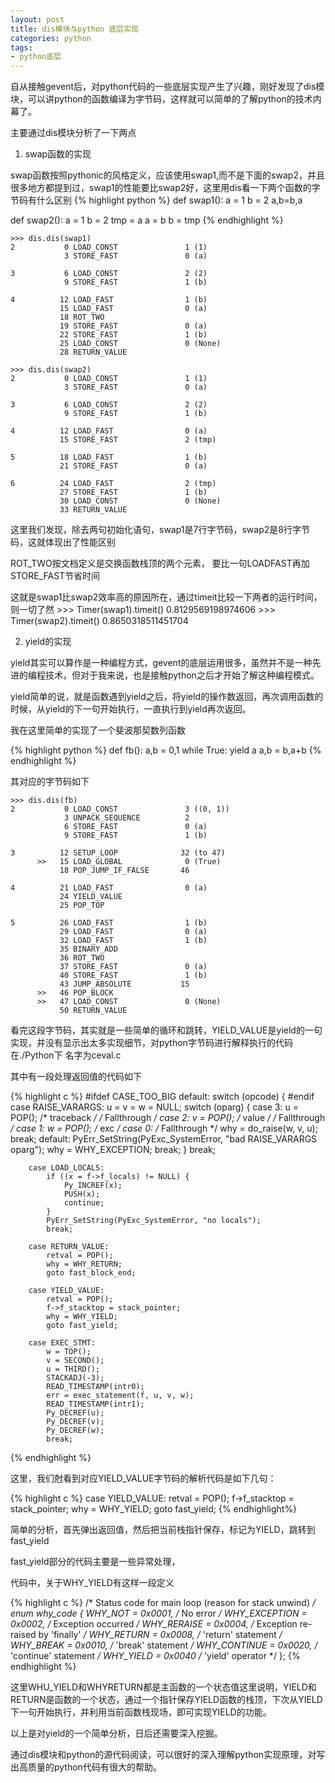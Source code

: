 ```yaml
---
layout: post
title: dis模块与python 底层实现
categories: python
tags:
- python底层
---
```


自从接触gevent后，对python代码的一些底层实现产生了兴趣，刚好发现了dis模块，可以讲python的函数编译为字节码，这样就可以简单的了解python的技术内幕了。

主要通过dis模块分析了一下两点

1. swap函数的实现

swap函数按照pythonic的风格定义，应该使用swap1,而不是下面的swap2，并且很多地方都提到过，swap1的性能要比swap2好，这里用dis看一下两个函数的字节码有什么区别
{% highlight python %}
def swap1():
    a = 1
    b = 2
    a,b=b,a
    
def swap2():
    a = 1
    b = 2
    tmp = a
    a = b
    b = tmp
{% endhighlight %}

    >>> dis.dis(swap1)
    2           0 LOAD_CONST               1 (1)
                3 STORE_FAST               0 (a)

    3           6 LOAD_CONST               2 (2)
                9 STORE_FAST               1 (b)

    4          12 LOAD_FAST                1 (b)
               15 LOAD_FAST                0 (a)
               18 ROT_TWO             
               19 STORE_FAST               0 (a)
               22 STORE_FAST               1 (b)
               25 LOAD_CONST               0 (None)
               28 RETURN_VALUE        
             
    >>> dis.dis(swap2)
    2           0 LOAD_CONST               1 (1)
                3 STORE_FAST               0 (a)

    3           6 LOAD_CONST               2 (2)
                9 STORE_FAST               1 (b)

    4          12 LOAD_FAST                0 (a)
               15 STORE_FAST               2 (tmp)

    5          18 LOAD_FAST                1 (b)
               21 STORE_FAST               0 (a)

    6          24 LOAD_FAST                2 (tmp)
               27 STORE_FAST               1 (b)
               30 LOAD_CONST               0 (None)
               33 RETURN_VALUE        
               
这里我们发现，除去两句初始化语句，swap1是7行字节码，swap2是8行字节码，这就体现出了性能区别

ROT_TWO按文档定义是交换函数栈顶的两个元素，
要比一句LOADFAST再加STORE_FAST节省时间

这就是swap1比swap2效率高的原因所在，通过timeit比较一下两者的运行时间，则一切了然
    >>> Timer(swap1).timeit()
    0.8129569198974606
    >>> Timer(swap2).timeit()
    0.8650318511451704

2. yield的实现

yield其实可以算作是一种编程方式，gevent的底层运用很多，虽然并不是一种先进的编程技术，但对于我来说，也是接触python之后才开始了解这种编程模式。

yield简单的说，就是函数遇到yield之后，将yield的操作数返回，再次调用函数的时候，从yield的下一句开始执行，一直执行到yield再次返回。

我在这里简单的实现了一个斐波那契数列函数

{% highlight python %}
def fb():
    a,b = 0,1
	while True:
		yield a
		a,b = b,a+b
{% endhighlight %}

其对应的字节码如下

    >>> dis.dis(fb)
    2           0 LOAD_CONST               3 ((0, 1))
                3 UNPACK_SEQUENCE          2
                6 STORE_FAST               0 (a)
                9 STORE_FAST               1 (b)

    3          12 SETUP_LOOP              32 (to 47)
          >>   15 LOAD_GLOBAL              0 (True)
               18 POP_JUMP_IF_FALSE       46

    4          21 LOAD_FAST                0 (a)
               24 YIELD_VALUE         
               25 POP_TOP             

    5          26 LOAD_FAST                1 (b)
               29 LOAD_FAST                0 (a)
               32 LOAD_FAST                1 (b)
               35 BINARY_ADD          
               36 ROT_TWO             
               37 STORE_FAST               0 (a)
               40 STORE_FAST               1 (b)
               43 JUMP_ABSOLUTE           15
          >>   46 POP_BLOCK           
          >>   47 LOAD_CONST               0 (None)
               50 RETURN_VALUE        
               
看完这段字节码，其实就是一些简单的循环和跳转，YIELD_VALUE是yield的一句实现，并没有显示出太多实现细节，对python字节码进行解释执行的代码在./Python下 名字为ceval.c

其中有一段处理返回值的代码如下

{% highlight c %}
#ifdef CASE_TOO_BIG
        default: switch (opcode) {
#endif
        case RAISE_VARARGS:
            u = v = w = NULL;
            switch (oparg) {
            case 3:
                u = POP(); /* traceback */
                /* Fallthrough */
            case 2:
                v = POP(); /* value */
                /* Fallthrough */
            case 1:
                w = POP(); /* exc */
            case 0: /* Fallthrough */
                why = do_raise(w, v, u);
                break;
            default:
                PyErr_SetString(PyExc_SystemError,
                           "bad RAISE_VARARGS oparg");
                why = WHY_EXCEPTION;
                break;
            }
            break;

        case LOAD_LOCALS:
            if ((x = f->f_locals) != NULL) {
                Py_INCREF(x);
                PUSH(x);
                continue;
            }
            PyErr_SetString(PyExc_SystemError, "no locals");
            break;

        case RETURN_VALUE:
            retval = POP();
            why = WHY_RETURN;
            goto fast_block_end;

        case YIELD_VALUE:
            retval = POP();
            f->f_stacktop = stack_pointer;
            why = WHY_YIELD;
            goto fast_yield;

        case EXEC_STMT:
            w = TOP();
            v = SECOND();
            u = THIRD();
            STACKADJ(-3);
            READ_TIMESTAMP(intr0);
            err = exec_statement(f, u, v, w);
            READ_TIMESTAMP(intr1);
            Py_DECREF(u);
            Py_DECREF(v);
            Py_DECREF(w);
            break;
{% endhighlight %}

这里，我们尅看到对应YIELD_VALUE字节码的解析代码是如下几句：

{% highlight c %}
case YIELD_VALUE:
            retval = POP();
            f->f_stacktop = stack_pointer;
            why = WHY_YIELD;
            goto fast_yield;
{% endhighlight%}

简单的分析，首先弹出返回值，然后把当前栈指针保存，标记为YIELD，跳转到fast_yield

fast_yield部分的代码主要是一些异常处理，


代码中，关于WHY_YIELD有这样一段定义

{% highlight c %}
/* Status code for main loop (reason for stack unwind) */
enum why_code {
        WHY_NOT =       0x0001, /* No error */
        WHY_EXCEPTION = 0x0002, /* Exception occurred */
        WHY_RERAISE =   0x0004, /* Exception re-raised by 'finally' */
        WHY_RETURN =    0x0008, /* 'return' statement */
        WHY_BREAK =     0x0010, /* 'break' statement */
        WHY_CONTINUE =  0x0020, /* 'continue' statement */
        WHY_YIELD =     0x0040  /* 'yield' operator */
};
{% endhighlight %}

这里WHU_YIELD和WHYRETURN都是主函数的一个状态值这里说明，YIELD和RETURN是函数的一个状态，通过一个指针保存YIELD函数的栈顶，下次从YIELD下一句开始执行，并利用当前函数栈现场，即可实现YIELD的功能。


以上是对yield的一个简单分析，日后还需要深入挖掘。


通过dis模块和python的源代码阅读，可以很好的深入理解python实现原理，对写出高质量的python代码有很大的帮助。